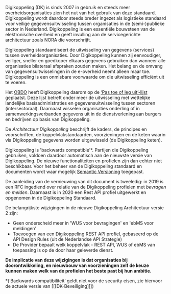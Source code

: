 Digikoppeling (DK) is sinds 2007 in gebruik en steeds meer overheidsorganisaties zien het nut van het gebruik van deze standaard. Digikoppeling wordt daardoor steeds breder ingezet als logistieke standaard voor veilige gegevensuitwisseling tussen organisaties in de (semi-)publieke sector in Nederland. Digikoppeling is een essentiële bouwsteen van de elektronische overheid en geeft invulling aan de servicegerichte architectuur zoals NORA die voorschrijft.

Digikoppeling standaardiseert de uitwisseling van gegevens (services) tussen overheidsorganisaties. Door Digikoppeling kunnen zij eenvoudiger, veiliger, sneller en goedkoper elkaars gegevens gebruiken dan wanneer alle organisaties bilateraal afspraken zouden maken. Het belang en de omvang van gegevensuitwisselingen in de e-overheid neemt alleen maar toe. Digikoppeling is een onmisbare voorwaarde om die uitwisseling efficiënt uit te voeren.

Het [OBDO](https://archief29.sitearchief.nl/archives/sitearchief/20231030233509/www.digitaleoverheid.nl/nieuws/overheidsbrede-beleidsoverleg-digitale-overheid-obdo/) heeft Digikoppeling daarom op de [‘Pas toe of leg uit’-lijst](https://forumstandaardisatie.nl/open-standaarden/verplicht) geplaatst. Deze lijst betreft onder meer de uitwisseling met wettelijke landelijke basisadministraties en gegevensuitwisseling tussen sectoren (intersectoraal). Daarnaast wisselen organisaties onderling of in samenwerkingsverbanden gegevens uit in de dienstverlening aan burgers en bedrijven op basis van Digikoppeling.

De *Architectuur Digikoppeling* beschrijft de kaders, de principes en voorschriften, de koppelvlakstandaarden, voorzieningen en de keten waarin via Digikoppeling gegevens worden uitgewisseld (de Digikoppeling keten).

Digikoppeling is 'backwards compatible'\*. Partijen die Digikoppeling gebruiken, voldoen daardoor automatisch aan de nieuwste versie van Digikoppeling. De nieuwe functionaliteiten en profielen zijn dan echter niet beschikbaar. Voor het beheer van de Digikoppeling standaard en documenten wordt waar mogelijk [Semantic Versioning](https://semver.org/spec/v2.0.0.html) toegepast.

De aanleiding van de vernieuwing van dit document is tweeledig: in 2019 is een RFC ingediend over relatie van de Digikoppeling profielen met *bevragen en melden*. Daarnaast is in 2020 een Rest API profiel uitgewerkt en opgenomen in de Digikoppeling Standaard.

De belangrijkste wijzigingen in de nieuwe Digikoppeling Architectuur versie 2 zijn: 

- Geen onderscheid meer in 'WUS voor bevragingen' en 'ebMS voor meldingen'
- Toevoegen van een Digikoppeling REST API profiel, gebaseerd op de API Design Rules (uit de Nederlandse API Strategie)
- De Provider bepaalt welk koppelvlak - REST API, WUS of ebMS van toepassing is op de door haar geleverde dienst.

**De implicatie van deze wijzigingen is dat organisaties bij doorontwikkeling, en nieuwbouw van voorzieningen zelf de keuze kunnen maken welk van de profielen het beste past bij hun ambitie.**

\*(‘Backwards compatibiliteit’ geldt niet voor de security eisen, zie hiervoor de actuele versie van [[[DK-Beveiliging]]])
